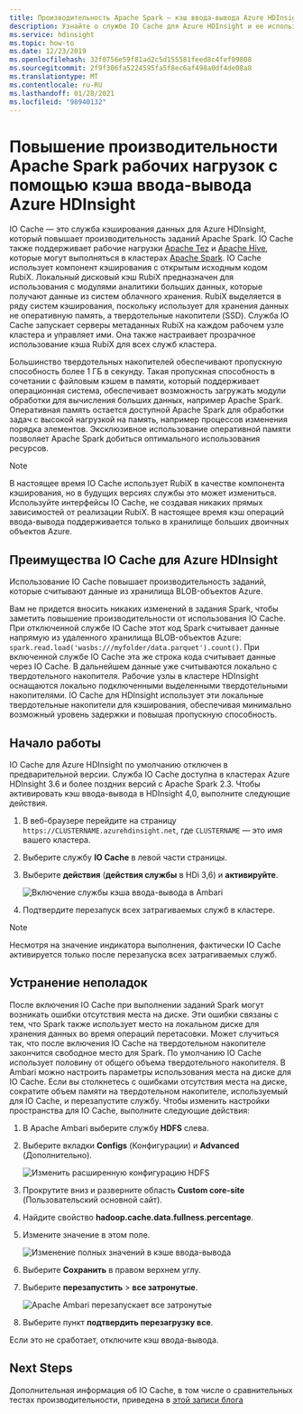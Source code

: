 ```yaml
---
title: Производительность Apache Spark — кэш ввода-вывода Azure HDInsight (Предварительная версия)
description: Узнайте о службе IO Cache для Azure HDInsight и ее использовании для повышения производительности Apache Spark.
ms.service: hdinsight
ms.topic: how-to
ms.date: 12/23/2019
ms.openlocfilehash: 32f0756e59f81ad2c5d155581feed8c4fef09808
ms.sourcegitcommit: 2f9f306fa5224595fa5f8ec6af498a0df4de08a8
ms.translationtype: MT
ms.contentlocale: ru-RU
ms.lasthandoff: 01/28/2021
ms.locfileid: "98940132"
---
```

# <a name="improve-performance-of-apache-spark-workloads-using-azure-hdinsight-io-cache"></a>Повышение производительности Apache Spark рабочих нагрузок с помощью кэша ввода-вывода Azure HDInsight

IO Cache — это служба кэширования данных для Azure HDInsight, который повышает производительность заданий Apache Spark. IO Cache также поддерживает рабочие нагрузки [Apache Tez](https://tez.apache.org/) и [Apache Hive](https://hive.apache.org/), которые могут выполняться в кластерах [Apache Spark](https://spark.apache.org/). IO Cache использует компонент кэширования с открытым исходным кодом RubiX. Локальный дисковый кэш RubiX предназначен для использования с модулями аналитики больших данных, которые получают данные из систем облачного хранения. RubiX выделяется в ряду систем кэширования, поскольку использует для хранения данных не оперативную память, а твердотельные накопители (SSD). Служба IO Cache запускает серверы метаданных RubiX на каждом рабочем узле кластера и управляет ими. Она также настраивает прозрачное использование кэша RubiX для всех служб кластера.

Большинство твердотельных накопителей обеспечивают пропускную способность более 1 ГБ в секунду. Такая пропускная способность в сочетании с файловым кэшем в памяти, который поддерживает операционная система, обеспечивает возможность загружать модули обработки для вычисления больших данных, например Apache Spark. Оперативная память остается доступной Apache Spark для обработки задач с высокой нагрузкой на память, например процессов изменения порядка элементов. Эксклюзивное использование оперативной памяти позволяет Apache Spark добиться оптимального использования ресурсов.  

> [!Note]  
> В настоящее время IO Cache использует RubiX в качестве компонента кэширования, но в будущих версиях службы это может измениться. Используйте интерфейсы IO Cache, не создавая никаких прямых зависимостей от реализации RubiX.
>В настоящее время кэш операций ввода-вывода поддерживается только в хранилище больших двоичных объектов Azure.

## <a name="benefits-of-azure-hdinsight-io-cache"></a>Преимущества IO Cache для Azure HDInsight

Использование IO Cache повышает производительность заданий, которые считывают данные из хранилища BLOB-объектов Azure.

Вам не придется вносить никаких изменений в задания Spark, чтобы заметить повышение производительности от использования IO Cache. При отключенной службе IO Cache этот код Spark считывает данные напрямую из удаленного хранилища BLOB-объектов Azure: `spark.read.load('wasbs:///myfolder/data.parquet').count()`. При включенной службе IO Cache эта же строка кода считывает данные через IO Cache. В дальнейшем данные уже считываются локально с твердотельного накопителя. Рабочие узлы в кластере HDInsight оснащаются локально подключенными выделенными твердотельными накопителями. IO Cache для HDInsight использует эти локальные твердотельные накопители для кэширования, обеспечивая минимально возможный уровень задержки и повышая пропускную способность.

## <a name="getting-started"></a>Начало работы

IO Cache для Azure HDInsight по умолчанию отключен в предварительной версии. Служба IO Cache доступна в кластерах Azure HDInsight 3.6 и более поздних версий с Apache Spark 2.3.  Чтобы активировать кэш ввода-вывода в HDInsight 4,0, выполните следующие действия.

1. В веб-браузере перейдите на страницу `https://CLUSTERNAME.azurehdinsight.net`, где `CLUSTERNAME` — это имя вашего кластера.

1. Выберите службу **IO Cache** в левой части страницы.

1. Выберите **действия** (**действия службы** в HDi 3,6) и **активируйте**.

    ![Включение службы кэша ввода-вывода в Ambari](./media/apache-spark-improve-performance-iocache/ambariui-enable-iocache.png "Включение службы кэша ввода-вывода в Ambari")

1. Подтвердите перезапуск всех затрагиваемых служб в кластере.

> [!NOTE]  
> Несмотря на значение индикатора выполнения, фактически IO Cache активируется только после перезапуска всех затрагиваемых служб.

## <a name="troubleshooting"></a>Устранение неполадок
  
После включения IO Cache при выполнении заданий Spark могут возникать ошибки отсутствия места на диске. Эти ошибки связаны с тем, что Spark также использует место на локальном диске для хранения данных во время операций перетасовки. Может случиться так, что после включения IO Cache на твердотельном накопителе закончится свободное место для Spark. По умолчанию IO Cache использует половину от общего объема твердотельного накопителя. В Ambari можно настроить параметры использования места на диске для IO Cache. Если вы столкнетесь с ошибками отсутствия места на диске, сократите объем памяти на твердотельном накопителе, используемый для IO Cache, и перезапустите службу. Чтобы изменить настройки пространства для IO Cache, выполните следующие действия:

1. В Apache Ambari выберите службу **HDFS** слева.

1. Выберите вкладки **Configs** (Конфигурации) и **Advanced** (Дополнительно).

    ![Изменить расширенную конфигурацию HDFS](./media/apache-spark-improve-performance-iocache/ambariui-hdfs-service-configs-advanced.png "Изменить расширенную конфигурацию HDFS")

1. Прокрутите вниз и разверните область **Custom core-site** (Пользовательский основной сайт).

1. Найдите свойство **hadoop.cache.data.fullness.percentage**.

1. Измените значение в этом поле.

    ![Изменение полных значений в кэше ввода-вывода](./media/apache-spark-improve-performance-iocache/ambariui-cache-data-fullness-percentage-property.png "Изменение полных значений в кэше ввода-вывода")

1. Выберите **Сохранить** в правом верхнем углу.

1. Выберите **перезапустить**  >  **все затронутые**.

    ![Apache Ambari перезапускает все затронутые](./media/apache-spark-improve-performance-iocache/ambariui-restart-all-affected.png "Перезапустить все затронутые")

1. Выберите пункт **подтвердить перезагрузку все**.

Если это не сработает, отключите кэш ввода-вывода.

## <a name="next-steps"></a>Next Steps

Дополнительная информация об IO Cache, в том числе о сравнительных тестах производительности, приведена в [этой записи блога](https://azure.microsoft.com/blog/apache-spark-speedup-with-hdinsight-io-cache/)
